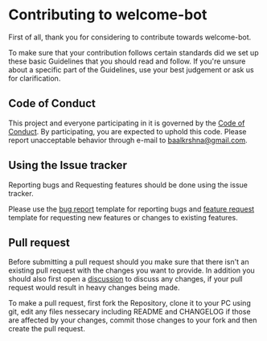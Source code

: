 [coc]: https://github.com/BaalKrshna/welcome-bot/blob/main/.github/CODE_OF_CONDUCT.md
[discussion]: https://github.com/BaalKrshna/welcome-bot/discussions
[bug]: https://github.com/BaalKrshna/welcome-bot/issues/new?template=bug_report.md
[feature]: https://github.com/BaalKrshna/welcome-bot/issues/new?template=feature_request.md

# Contributing to welcome-bot

First of all, thank you for considering to contribute towards welcome-bot.

To make sure that your contribution follows certain standards did we set up these basic Guidelines that you should read and follow.
If you're unsure about a specific part of the Guidelines, use your best judgement or ask us for clarification.

## Code of Conduct

This project and everyone participating in it is governed by the [Code of Conduct][coc].
By participating, you are expected to uphold this code. Please report unacceptable behavior through e-mail to baalkrshna@gmail.com.

## Using the Issue tracker

Reporting bugs and Requesting features should be done using the issue tracker.

Please use the [bug report][bug] template for reporting bugs and [feature request][feature] template for requesting new features or changes to existing features.

## Pull request

Before submitting a pull request should you make sure that there isn't an existing pull request with the changes you want to provide.
In addition you should also first open a [discussion] to discuss any changes, if your pull request would result in heavy changes being made.

To make a pull request, first fork the Repository, clone it to your PC using git, edit any files nessecary including README and CHANGELOG if those are affected by your changes, commit those changes to your fork and then create the pull request.
